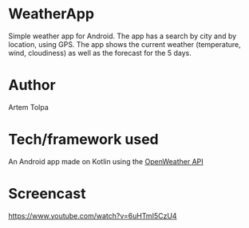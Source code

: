 # WeatherApp

Simple weather app for Android. The app has a search by city and by location, using GPS.
The app shows the current weather (temperature, wind, cloudiness) as well as the forecast for the 5 days.

# Author

Artem Tolpa

# Tech/framework used

An Android app made on Kotlin using the [OpenWeather API](https://openweathermap.org/api)

# Screencast

https://www.youtube.com/watch?v=6uHTmI5CzU4
